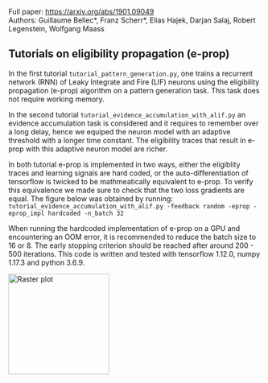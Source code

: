 Full paper: https://arxiv.org/abs/1901.09049  
Authors: Guillaume Bellec\*, Franz Scherr\*, Elias Hajek, Darjan Salaj, Robert Legenstein, Wolfgang Maass

## Tutorials on eligibility propagation (e-prop)

In the first tutorial  `tutorial_pattern_generation.py`, one trains a recurrent network (RNN) of Leaky Integrate and Fire (LIF) neurons using the eligibility propagation (e-prop) algorithm on a pattern generation task. This task does not require working memory.

In the second tutorial `tutorial_evidence_accumulation_with_alif.py` an evidence accumulation task is considered and it requires to remember over a long delay, hence we equiped the neuron model with an adaptive threshold with a longer time constant. The eligibility traces that result in e-prop with this adaptive neuron model are richer.

In both tutorial e-prop is implemented in two ways, either the eligiblity traces and learning signals are hard coded, or the auto-differentiation of tensorflow is twicked to be mathmeatically equivalent to e-prop. To verify this equivalence we made sure to check that the two loss gradients are equal. The figure below was obtained by running:  
```tutorial_evidence_accumulation_with_alif.py -feedback random -eprop -eprop_impl hardcoded -n_batch 32```  

When running the hardcoded implementation of e-prop on a GPU and encountering an OOM error, it is recommended to reduce the batch size to 16 or 8. The early stopping criterion should be reached after around 200 - 500 iterations. This code is written and tested with tensorflow 1.12.0, numpy 1.17.3 and python 3.6.9. 

<img src="./figures/evidence_acc_training.png"
     alt="Raster plot"
     style="width: 200;" />
